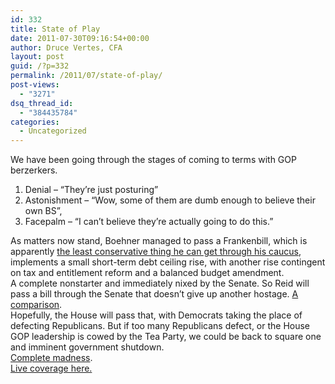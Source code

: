 ```yaml
---
id: 332
title: State of Play
date: 2011-07-30T09:16:54+00:00
author: Druce Vertes, CFA
layout: post
guid: /?p=332
permalink: /2011/07/state-of-play/
post-views:
  - "3271"
dsq_thread_id:
  - "384435784"
categories:
  - Uncategorized
---
```

We have been going through the stages of coming to terms with GOP berzerkers.

  1. Denial &#8211; &#8220;They&#8217;re just posturing&#8221;
  2. Astonishment &#8211; &#8220;Wow, some of them are dumb enough to believe their own BS&#8221;,
  3. Facepalm &#8211; &#8220;I can&#8217;t believe they&#8217;re actually going to do this.&#8221;

<div>
  As matters now stand, Boehner managed to pass a Frankenbill, which is apparently <a href="http://www.washingtonpost.com/blogs/ezra-klein/post/the-trigger-that-could-lead-to-a-debt-deal/2011/07/11/gIQADT4MiI_blog.html">the least conservative thing he can get through his caucus</a>, implements a small short-term debt ceiling rise, with another rise contingent on tax and entitlement reform and a balanced budget amendment.
</div>



<div>
  A complete nonstarter and immediately nixed by the Senate. So Reid will pass a bill through the Senate that doesn&#8217;t give up another hostage. <a href="http://www.christianpost.com/news/boehner-vs-reid-what-do-their-bills-say-53094/">A comparison</a>.
</div>



<div>
  Hopefully, the House will pass that, with Democrats taking the place of defecting Republicans. But if too many Republicans defect, or the House GOP leadership is cowed by the Tea Party, we could be back to square one and imminent government shutdown.
</div>



<div>
  <a href="http://www.economist.com/node/21524951?fsrc=scn/tw/te/ar/kalscartoonjune28th">Complete madness</a>.
</div>



<div>
  <a href="http://www.businessinsider.com/live-coverage-congressional-debt-ceiling-showdown-2011-7">Live coverage here.</a>
</div>